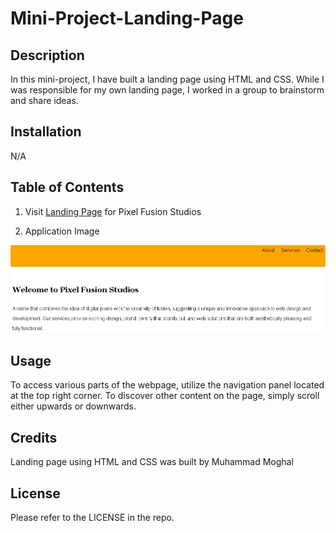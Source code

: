 # Mini-Project-Landing-Page

## Description

In this mini-project, I have built a landing page using HTML and CSS. While I was responsible for my own landing page, I worked in a group to brainstorm and share ideas.

## Installation
N/A

## Table of Contents

1. Visit [Landing Page](https://mmoghal.github.io/fast-door/) for Pixel Fusion Studios

2. Application Image

![alt Image of the application](https://github.com/mmoghal/fast-door/blob/main/assets/images/landing_page.png)

## Usage

To access various parts of the webpage, utilize the navigation panel located at the top right corner. To discover other content on the page, simply scroll either upwards or downwards.

## Credits
Landing page using HTML and CSS was built by Muhammad Moghal

## License

Please refer to the LICENSE in the repo.

